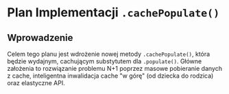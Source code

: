 
# Plan Implementacji `.cachePopulate()`

## Wprowadzenie

Celem tego planu jest wdrożenie nowej metody `.cachePopulate()`, która będzie wydajnym, cachującym substytutem dla `.populate()`. Główne założenia to rozwiązanie problemu N+1 poprzez masowe pobieranie danych z cache, inteligentna inwalidacja cache "w górę" (od dziecka do rodzica) oraz elastyczne API.
